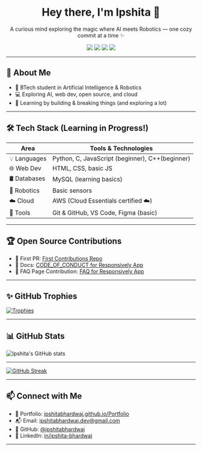 <h1 align="center">Hey there, I'm Ipshita 🤎</h1>
<p align="center">
  A curious mind exploring the magic where AI meets Robotics — one cozy commit at a time ✨
</p>

<p align="center">
  <img src="https://img.shields.io/badge/Open--Source-%F0%9F%9A%80-blue?style=flat-square" />
  <img src="https://img.shields.io/badge/AI--Explorer-%F0%9F%A7%91%E2%80%8D%F0%9F%92%BB-9cf?style=flat-square" />
  <img src="https://img.shields.io/badge/Cloud%20Certified-AWS%20Essentials-%23FF9900?style=flat-square&logo=amazonaws&logoColor=white" />
  <img src="https://img.shields.io/badge/Cozy--Dev-%F0%9F%92%95-cdb4db?style=flat-square" />
</p>

---

## 🌷 About Me

- 🧠 BTech student in Artificial Intelligence & Robotics  
- 💻 Exploring AI, web dev, open source, and cloud  
- 🌱 Learning by building & breaking things (and exploring a lot)  

---

## 🛠️ Tech Stack (Learning in Progress!)

| Area            | Tools & Technologies                      |
|-----------------|--------------------------------------------|
| 💡 Languages     | Python, C, JavaScript (beginner), C++(beginner)          |
| 🌐 Web Dev       | HTML, CSS, basic JS                       |
| 🛢️ Databases     | MySQL (learning basics)                   |
| 🤖 Robotics      |Basic sensors         |
| ☁️ Cloud         | AWS (Cloud Essentials certified ☁️)        |
| 🧰 Tools         | Git & GitHub, VS Code, Figma (basic)      |

---

## 🏆 Open Source Contributions

- 🌟 First PR: [First Contributions Repo](https://github.com/firstcontributions/first-contributions/pull/99880)  
- 📄 Docs: [CODE_OF_CONDUCT for Responsively App](https://github.com/responsively-org/responsively-app/pull/1382)  
- 📘 FAQ Page Contribution: [FAQ for Responsively App](https://github.com/responsively-org/responsively-app/pull/1384)

---

## ✨ GitHub Trophies

[![Trophies](https://github-profile-trophy.vercel.app/?username=ipshitabhardwaj&theme=gruvbox&no-frame=true&margin-w=10)](https://github.com/ryo-ma/github-profile-trophy)

---

## 📊 GitHub Stats

![Ipshita's GitHub stats](https://github-readme-stats.vercel.app/api?username=ipshitabhardwaj&show_icons=true&theme=calm&hide_rank=true)

---

[![GitHub Streak](https://streak-stats.demolab.com?user=ipshitabhardwaj&theme=calm)](https://git.io/streak-stats)

---

## 📫 Connect with Me

- 💼 Portfolio: [ipshitabhardwaj.github.io/Portfolio](https://ipshitabhardwaj.github.io/Portfolio)
- 📬 Email: ipshitabhardwaj.dev@gmail.com  
- 🐙 GitHub: [@ipshitabhardwaj](https://github.com/ipshitabhardwaj)
- 💼 LinkedIn: [in/ipshita-bhardwaj](https://www.linkedin.com/in/ipshita-bhardwaj)

---
